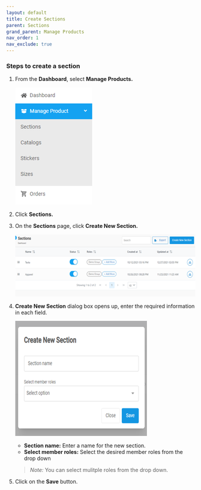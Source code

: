 ```yaml
---
layout: default
title: Create Sections
parent: Sections
grand_parent: Manage Products
nav_order: 1
nav_exclude: true
---
```


### Steps to create a section

1. From the **Dashboard**, select **Manage Products.**

   ![sections](../../../images/manageproducts/mng1.png)

2. Click **Sections.**

3. On the **Sections** page, click **Create New Section.**

   ![createnewsection](../../../images/manageproducts/section2.png)

4. **Create New Section** dialog box opens up, enter the required information in each field.

   ![newsectiondialog](../../../images/manageproducts/section3.png)

   - **Section name:** Enter a name for the new section.<br>
   - **Select member roles:** Select the desired member roles from the drop down

   > _Note:_ You can select mulitple roles from the drop down.

5. Click on the **Save** button.

